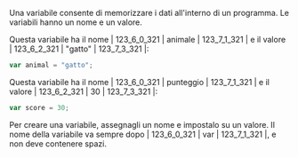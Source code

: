Una variabile consente di memorizzare i dati all'interno di un programma. Le variabili hanno un nome e un valore.

Questa variabile ha il nome | 123_6_0_321 | animale | 123_7_1_321 | e il valore | 123_6_2_321 | "gatto" | 123_7_3_321 |:

```javascript
var animal = "gatto";
```

Questa variabile ha il nome | 123_6_0_321 | punteggio | 123_7_1_321 | e il valore | 123_6_2_321 | 30 | 123_7_3_321 |:

```javascript
var score = 30;
```

Per creare una variabile, assegnagli un nome e impostalo su un valore. Il nome della variabile va sempre dopo | 123_6_0_321 | var | 123_7_1_321 |, e non deve contenere spazi.